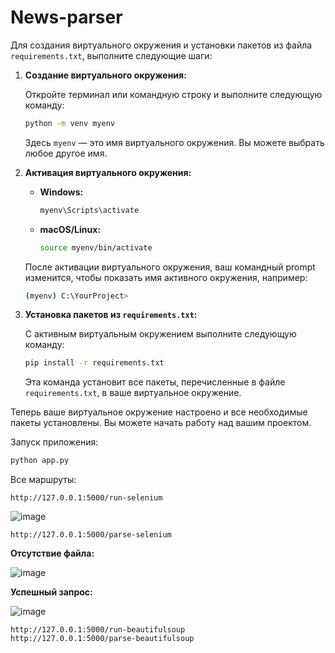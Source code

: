 # News-parser

Для создания виртуального окружения и установки пакетов из файла `requirements.txt`, выполните следующие шаги:

1. **Создание виртуального окружения:**

   Откройте терминал или командную строку и выполните следующую команду:

   ```bash
   python -m venv myenv
   ```

   Здесь `myenv` — это имя виртуального окружения. Вы можете выбрать любое другое имя.

2. **Активация виртуального окружения:**

   - **Windows:**

     ```bash
     myenv\Scripts\activate
     ```

   - **macOS/Linux:**

     ```bash
     source myenv/bin/activate
     ```

   После активации виртуального окружения, ваш командный prompt изменится, чтобы показать имя активного окружения, например:

   ```bash
   (myenv) C:\YourProject>
   ```

3. **Установка пакетов из `requirements.txt`:**

   С активным виртуальным окружением выполните следующую команду:

   ```bash
   pip install -r requirements.txt
   ```

   Эта команда установит все пакеты, перечисленные в файле `requirements.txt`, в ваше виртуальное окружение.

Теперь ваше виртуальное окружение настроено и все необходимые пакеты установлены. Вы можете начать работу над вашим проектом.

Запуск приложения:
```bash
python app.py
```
Все маршруты:
```
http://127.0.0.1:5000/run-selenium
```
![image](https://github.com/IgorMonchD/News-parser/assets/113885516/c8e2c4c4-cf63-4e01-840d-05d0f3a1297f)

```
http://127.0.0.1:5000/parse-selenium
```
**Отсутствие файла:**

![image](https://github.com/IgorMonchD/News-parser/assets/113885516/53cf67ef-0320-433b-bd7a-75ce6c3498c5)

**Успешный запрос:**

![image](https://github.com/IgorMonchD/News-parser/assets/113885516/6d78e0e6-970b-4c9f-9dc3-c1d4472328b5)

```
http://127.0.0.1:5000/run-beautifulsoup
http://127.0.0.1:5000/parse-beautifulsoup
```
